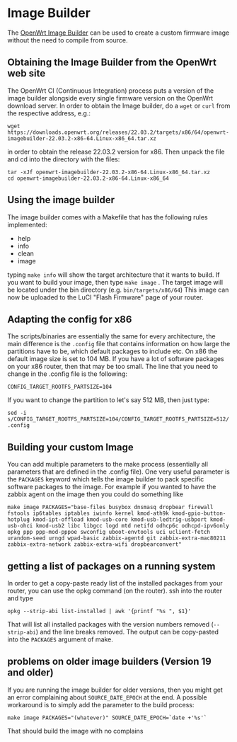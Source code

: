 # Image Builder

The <a href=https://openwrt.org/docs/guide-user/additional-software/imagebuilder>OpenWrt Image Builder</a> can be used to create a custom firmware image without the need to compile from source.

## Obtaining the Image Builder from the OpenWrt web site

The OpenWrt CI (Continuous Integration) process puts a version of the image builder alongside every single firmware version on the OpenWrt download server. In order to obtain the Image builder, do a `wget` or `curl` from the respective address, e.g.:

    wget https://downloads.openwrt.org/releases/22.03.2/targets/x86/64/openwrt-imagebuilder-22.03.2-x86-64.Linux-x86_64.tar.xz

in order to obtain the release 22.03.2 version for x86. Then unpack the file and cd into the directory with the files:

    tar -xJf openwrt-imagebuilder-22.03.2-x86-64.Linux-x86_64.tar.xz
    cd openwrt-imagebuilder-22.03.2-x86-64.Linux-x86_64

## Using the image builder

The image builder comes with a Makefile that has the following rules implemented:

- help
- info
- clean
- image

typing `make info` will show the target architecture that it wants to build. If you want to build your image, then type `make image` . The target image will be located under the bin directory (e.g. `bin/targets/x86/64`) This image can now be uploaded to the LuCI "Flash Firmware" page of your router.

## Adapting the config for x86

The scripts/binaries are essentially the same for every architecture, the main difference is the `.config` file that contains information on how large the partitions have to be, which default packages to include etc. On x86 the default image size is set to 104 MB. If you have a lot of software packages on your x86 router, then that may be too small. The line that you need to change in the .config file is the following:

    CONFIG_TARGET_ROOTFS_PARTSIZE=104

If you want to change the partition to let's say 512 MB, then just type:

    sed -i s/CONFIG_TARGET_ROOTFS_PARTSIZE=104/CONFIG_TARGET_ROOTFS_PARTSIZE=512/ .config

## Building your custom Image


You can add multiple parameters to the make process (essentially all parameters that are defined in the .config file). One very useful parameter is the `PACKAGES` keyword which tells the image builder to pack specific software packages to the image. For example if you wanted to have the zabbix agent on the image then you could do something like 

    make image PACKAGES="base-files busybox dnsmasq dropbear firewall fstools ip6tables iptables iwinfo kernel kmod-ath9k kmod-gpio-button-hotplug kmod-ipt-offload kmod-usb-core kmod-usb-ledtrig-usbport kmod-usb-ohci kmod-usb2 libc libgcc logd mtd netifd odhcp6c odhcpd-ipv6only opkg ppp ppp-mod-pppoe swconfig uboot-envtools uci uclient-fetch urandom-seed urngd wpad-basic zabbix-agentd git zabbix-extra-mac80211 zabbix-extra-network zabbix-extra-wifi dropbearconvert"

## getting a list of packages on a running system

In order to get a copy-paste ready list of the installed packages from your router, you can use the opkg command (on the router). ssh into the router and type

    opkg --strip-abi list-installed | awk '{printf "%s ", $1}'

That will list all installed packages with the version numbers removed (`--strip-abi`) and the line breaks removed. The output can be copy-pasted into the `PACKAGES` argument of make.

## problems on older image builders (Version 19 and older)

If you are running the image builder for older versions, then you might get an error complaining about `SOURCE_DATE_EPOCH` at the end. A possible workaround is to simply add the parameter to the build process:

    make image PACKAGES="(whatever)" SOURCE_DATE_EPOCH=`date +'%s'`

That should build the image with no complains